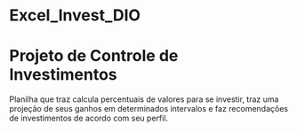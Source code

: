 # Excel_Invest_DIO
<h1>Projeto de Controle de Investimentos</h1>
<p>Planilha que traz calcula percentuais de valores para se investir, traz uma projeção de seus ganhos em determinados intervalos e faz recomendações de investimentos de acordo com seu perfil.</p>

